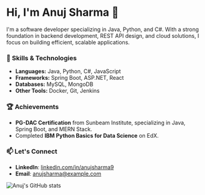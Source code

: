 # Hi, I'm Anuj Sharma 👋
I'm a software developer specializing in Java, Python, and C#. With a strong foundation in backend development, REST API design, and cloud solutions, I focus on building efficient, scalable applications.

### 🔧 Skills & Technologies
- **Languages:** Java, Python, C#, JavaScript
- **Frameworks:** Spring Boot, ASP.NET, React
- **Databases:** MySQL, MongoDB
- **Other Tools:** Docker, Git, Jenkins


### 🏆 Achievements
- **PG-DAC Certification** from Sunbeam Institute, specializing in Java, Spring Boot, and MERN Stack.
- Completed **IBM Python Basics for Data Science** on EdX.

### 📫 Let's Connect
- **LinkedIn**: [linkedin.com/in/anujsharma9](https://linkedin.com/in/anujsharma9)
- **Email**: anujsharma@example.com

![Anuj's GitHub stats](https://github-readme-stats.vercel.app/api?username=AnujSharma9&show_icons=true&theme=radical)



<!---
AnujSharma9/AnujSharma9 is a ✨ special ✨ repository because its `README.md` (this file) appears on your GitHub profile.
You can click the Preview link to take a look at your changes.
--->
